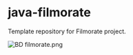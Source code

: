 # java-filmorate
Template repository for Filmorate project.

![BD filmorate.png](..%2F..%2F..%2FBD%20filmorate.png)
